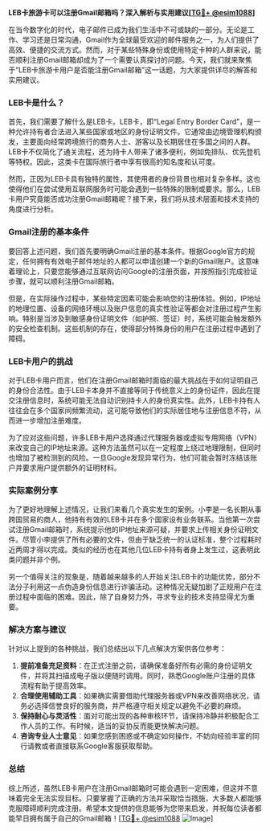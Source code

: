**LEB卡旅游卡可以注册Gmail邮箱吗？深入解析与实用建议[[TG💪+ @esim1088](https://t.me/s/esim1088)]**

在当今数字化的时代，电子邮件已成为我们生活中不可或缺的一部分。无论是工作、学习还是日常沟通，Gmail作为全球最受欢迎的邮件服务之一，为人们提供了高效、便捷的交流方式。然而，对于某些特殊身份或使用特定卡种的人群来说，能否顺利注册Gmail邮箱却成为了一个需要认真探讨的问题。今天，我们就来聚焦于“LEB卡旅游卡用户是否能注册Gmail邮箱”这一话题，为大家提供详尽的解答和实用建议。

### LEB卡是什么？

首先，我们需要了解什么是LEB卡。LEB卡，即“Legal Entry Border Card”，是一种允许持有者合法进入某些国家或地区的身份证明文件。它通常由边境管理机构颁发，主要面向经常跨境旅行的商务人士、游客以及长期居住在多国之间的人群。LEB卡不仅简化了通关流程，还为持卡人带来了诸多便利，例如免排队、优先登机等特权。因此，这类卡在国际旅行者中享有很高的知名度和认可度。

然而，正因为LEB卡具有独特的属性，其使用者的身份背景也相对复杂多样。这也使得他们在尝试使用互联网服务时可能会遇到一些特殊的限制或要求。那么，LEB卡用户究竟能否成功注册Gmail邮箱呢？接下来，我们将从技术层面和技术支持的角度进行分析。

### Gmail注册的基本条件

要回答上述问题，我们首先要明确Gmail注册的基本条件。根据Google官方的规定，任何拥有有效电子邮件地址的人都可以申请创建一个新的Gmail账户。这意味着理论上，只要您能够通过互联网访问Google的注册页面，并按照指引完成验证步骤，就可以顺利注册Gmail邮箱。

但是，在实际操作过程中，某些特定因素可能会影响您的注册体验。例如，IP地址的地理位置、设备的网络环境以及账户信息的真实性验证等都会对注册过程产生影响。特别是当涉及到敏感身份证明文件（如护照、签证）时，系统可能会触发额外的安全检查机制。这些机制的存在，使得部分特殊身份的用户在注册过程中遇到了障碍。

### LEB卡用户的挑战

对于LEB卡用户而言，他们在注册Gmail邮箱时面临的最大挑战在于如何证明自己的身份合法性。由于LEB卡本身并不直接等同于传统意义上的身份证件，因此在提交注册信息时，系统可能无法自动识别持卡人的身份真实性。此外，LEB卡持有人往往会在多个国家间频繁流动，这可能导致他们的实际居住地与注册信息不符，从而进一步增加注册难度。

为了应对这些问题，许多LEB卡用户选择通过代理服务器或虚拟专用网络（VPN）来改变自己的IP地址来源。这种方法虽然可以在一定程度上绕过地理限制，但同时也增加了被检测到的风险。一旦Google发现异常行为，他们可能会暂时冻结该账户并要求用户提供额外的证明材料。

### 实际案例分享

为了更好地理解上述情况，让我们来看几个真实发生的案例。小李是一名长期从事跨国贸易的商人，他持有有效的LEB卡并在多个国家设有业务联系。当他第一次尝试注册Gmail邮箱时，系统提示他的IP地址来源可疑，并要求上传相关身份证明文件。尽管小李提供了所有必要的文件，但由于缺乏统一的认证标准，整个过程耗时近两周才得以完成。类似的经历也在其他几位LEB卡持有者身上发生过，这表明此类问题并非个例。

另一个值得关注的现象是，随着越来越多的人开始关注LEB卡的功能优势，部分不法分子利用这一点伪造身份信息进行诈骗活动。这种情况无疑加剧了正规用户在注册过程中面临的困难。因此，除了自身努力外，寻求专业的技术支持显得尤为重要。

### 解决方案与建议

针对以上提到的各种挑战，我们总结出以下几点解决方案供各位参考：

1. **提前准备充足资料**：在正式注册之前，请确保准备好所有必需的身份证明文件，并将其扫描成电子版以便随时调用。同时，熟悉Google账户注册的具体流程有助于提高效率。
2. **合理使用辅助工具**：如果确实需要借助代理服务器或VPN来改善网络状况，请务必选择信誉良好的服务商，并严格遵守相关规定以避免不必要的麻烦。
3. **保持耐心与灵活性**：面对可能出现的各种审核环节，请保持冷静并积极配合工作人员的工作。有时候，适当的妥协反而能更快解决问题。
4. **咨询专业人士意见**：如果您感到困惑或不确定如何操作，不妨向经验丰富的同行请教或者直接联系Google客服获取帮助。

### 总结

综上所述，虽然LEB卡用户在注册Gmail邮箱时可能会遇到一定困难，但这并不意味着完全无法实现目标。只要掌握了正确的方法并采取恰当措施，大多数人都能够克服障碍顺利完成注册。希望本文提供的信息能够为您带来启发，并祝每位读者都能早日拥有属于自己的Gmail邮箱！[[TG💪+ @esim1088](https://t.me/s/esim1088) ![Image](https://i.postimg.cc/4NQfJmqS/Snipaste-2025-05-13-00-14-12.png)]